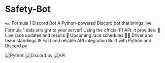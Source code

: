 # Safety-Bot
🏎️ Formula 1 Discord Bot  A Python-powered Discord bot that brings live Formula 1 data straight to your server! Using the official F1 API, it provides:  🏁 Live race updates and results  📅 Upcoming race schedules  🧑‍💻 Driver and team standings  ⚙️ Fast and reliable API integration  Built with Python and Discord.py



![Python](https://img.shields.io/badge/Python-3.11-blue?logo=python)
![Discord.py](https://img.shields.io/badge/Discord.py-Bot-5865F2?logo=discord&logoColor=white)
![API](https://img.shields.io/badge/API-Connected-success?logo=fastapi)
